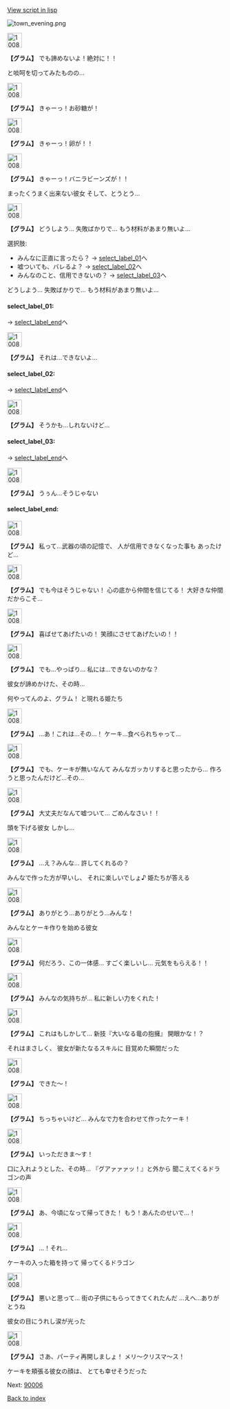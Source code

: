 [View script in lisp](../scripts/10084103.txt)

![town_evening.png](../images/backgrounds/town_evening.png)

<img src="../images/units/100841.png" alt="100841.png" height="34"/>

**【グラム】**
でも諦めないよ！絶対に！！

と啖呵を切ってみたものの…

<img src="../images/units/100841.png" alt="100841.png" height="34"/>

**【グラム】**
きゃーっ！お砂糖が！

<img src="../images/units/100841.png" alt="100841.png" height="34"/>

**【グラム】**
きゃーっ！卵が！！

<img src="../images/units/100841.png" alt="100841.png" height="34"/>

**【グラム】**
きゃーっ！バニラビーンズが！！

まったくうまく出来ない彼女
そして、とうとう…

<img src="../images/units/100841.png" alt="100841.png" height="34"/>

**【グラム】**
どうしよう…
失敗ばかりで…
もう材料があまり無いよ…

選択肢:
- みんなに正直に言ったら？ → [select_label_01](#select_label_01)へ
- 嘘ついても、バレるよ？ → [select_label_02](#select_label_02)へ
- みんなのこと、信用できないの？ → [select_label_03](#select_label_03)へ

どうしよう…
失敗ばかりで…
もう材料があまり無いよ…

#### select_label_01:
 → [select_label_end](#select_label_end)へ

<img src="../images/units/100841.png" alt="100841.png" height="34"/>

**【グラム】**
それは…できないよ…

#### select_label_02:
 → [select_label_end](#select_label_end)へ

<img src="../images/units/100841.png" alt="100841.png" height="34"/>

**【グラム】**
そうかも…しれないけど…

#### select_label_03:
 → [select_label_end](#select_label_end)へ

<img src="../images/units/100841.png" alt="100841.png" height="34"/>

**【グラム】**
うぅん…そうじゃない

#### select_label_end:

<img src="../images/units/100841.png" alt="100841.png" height="34"/>

**【グラム】**
私って…武器の頃の記憶で、
人が信用できなくなった事も
あったけど…

<img src="../images/units/100841.png" alt="100841.png" height="34"/>

**【グラム】**
でも今はそうじゃない！
心の底から仲間を信じてる！
大好きな仲間だからこそ…

<img src="../images/units/100841.png" alt="100841.png" height="34"/>

**【グラム】**
喜ばせてあげたいの！
笑顔にさせてあげたいの！！

<img src="../images/units/100841.png" alt="100841.png" height="34"/>

**【グラム】**
でも…やっぱり…
私には…できないのかな？

彼女が諦めかけた、その時…

何やってんのよ、グラム！
と現れる姫たち

<img src="../images/units/100841.png" alt="100841.png" height="34"/>

**【グラム】**
…あ！これは…その…！
ケーキ…食べられちゃって…

<img src="../images/units/100841.png" alt="100841.png" height="34"/>

**【グラム】**
でも、ケーキが無いなんて
みんなガッカリすると思ったから…
作ろうと思ったんだけど…その…

<img src="../images/units/100841.png" alt="100841.png" height="34"/>

**【グラム】**
大丈夫だなんて嘘ついて…
ごめんなさい！！

頭を下げる彼女
しかし…

<img src="../images/units/100841.png" alt="100841.png" height="34"/>

**【グラム】**
…え？みんな…
許してくれるの？

みんなで作った方が早いし、
それに楽しいでしょ♪
姫たちが答える

<img src="../images/units/100841.png" alt="100841.png" height="34"/>

**【グラム】**
ありがとう…ありがとう…みんな！

みんなとケーキ作りを始める彼女

<img src="../images/units/100841.png" alt="100841.png" height="34"/>

**【グラム】**
何だろう、この一体感…
すごく楽しいし…
元気をもらえる！！

<img src="../images/units/100841.png" alt="100841.png" height="34"/>

**【グラム】**
みんなの気持ちが…
私に新しい力をくれた！

<img src="../images/units/100841.png" alt="100841.png" height="34"/>

**【グラム】**
これはもしかして…
新技『大いなる竜の抱擁』
開眼かな！？

それはまさしく、
彼女が新たなるスキルに
目覚めた瞬間だった

<img src="../images/units/100841.png" alt="100841.png" height="34"/>

**【グラム】**
できた〜！

<img src="../images/units/100841.png" alt="100841.png" height="34"/>

**【グラム】**
ちっちゃいけど…
みんなで力を合わせて作ったケーキ！

<img src="../images/units/100841.png" alt="100841.png" height="34"/>

**【グラム】**
いっただきま〜す！

口に入れようとした、その時…
『グアァァァッ！』と外から
聞こえてくるドラゴンの声

<img src="../images/units/100841.png" alt="100841.png" height="34"/>

**【グラム】**
あ、今頃になって帰ってきた！
もう！あんたのせいで…！

<img src="../images/units/100841.png" alt="100841.png" height="34"/>

**【グラム】**
…！それ…

ケーキの入った箱を持って
帰ってくるドラゴン

<img src="../images/units/100841.png" alt="100841.png" height="34"/>

**【グラム】**
悪いと思って…
街の子供にもらってきてくれたんだ
…えへ…ありがとうね

彼女の目にうれし涙が光った

<img src="../images/units/100841.png" alt="100841.png" height="34"/>

**【グラム】**
さあ、パーティ再開しましょ！
メリ〜クリスマ〜ス！

ケーキを頬張る彼女の顔は、
とても幸せそうだった

Next: [90006](90006.md)

[Back to index](index.md)
